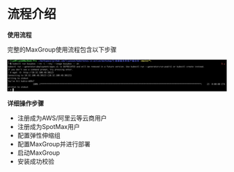 # 流程介绍

**使用流程**

完整的MaxGroup使用流程包含以下步骤

![](../../.gitbook/assets/image%20%2866%29.png)

**详细操作步骤**

* 注册成为AWS/阿里云等云商用户
* 注册成为SpotMax用户
* 配置弹性伸缩组
* 配置MaxGroup并进行部署
* 启动MaxGroup
* 安装成功校验

